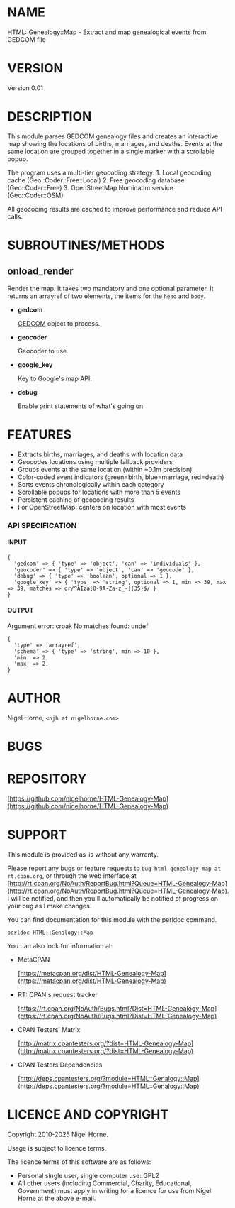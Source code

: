 # NAME

HTML::Genealogy::Map - Extract and map genealogical events from GEDCOM file

# VERSION

Version 0.01

# DESCRIPTION

This module parses GEDCOM genealogy files and creates an interactive map showing
the locations of births, marriages, and deaths. Events at the same location are
grouped together in a single marker with a scrollable popup.

The program uses a multi-tier geocoding strategy:
1\. Local geocoding cache (Geo::Coder::Free::Local)
2\. Free geocoding database (Geo::Coder::Free)
3\. OpenStreetMap Nominatim service (Geo::Coder::OSM)

All geocoding results are cached to improve performance and reduce API calls.

# SUBROUTINES/METHODS

## onload\_render

Render the map.
It takes two mandatory and one optional parameter.
It returns an arrayref of two elements, the items for the `head` and `body`.

- **gedcom**

    [GEDCOM](https://metacpan.org/pod/GEDCOM) object to process.

- **geocoder**

    Geocoder to use.

- **google\_key**

    Key to Google's map API.

- **debug**

    Enable print statements of what's going on

# FEATURES

- Extracts births, marriages, and deaths with location data
- Geocodes locations using multiple fallback providers
- Groups events at the same location (within ~0.1m precision)
- Color-coded event indicators (green=birth, blue=marriage, red=death)
- Sorts events chronologically within each category
- Scrollable popups for locations with more than 5 events
- Persistent caching of geocoding results
- For OpenStreetMap: centers on location with most events

### API SPECIFICATION

#### INPUT

    {
      'gedcom' => { 'type' => 'object', 'can' => 'individuals' },
      'geocoder' => { 'type' => 'object', 'can' => 'geocode' },
      'debug' => { 'type' => 'boolean', optional => 1 },
      'google_key' => { 'type' => 'string', optional => 1, min => 39, max => 39, matches => qr/^AIza[0-9A-Za-z_-]{35}$/ }
    }

#### OUTPUT

Argument error: croak
No matches found: undef

    {
      'type' => 'arrayref',
      'schema' => { 'type' => 'string', min => 10 },
      'min' => 2,
      'max' => 2,
    }

# AUTHOR

Nigel Horne, `<njh at nigelhorne.com>`

# BUGS

# REPOSITORY

[https://github.com/nigelhorne/HTML-Genealogy-Map](https://github.com/nigelhorne/HTML-Genealogy-Map)

# SUPPORT

This module is provided as-is without any warranty.

Please report any bugs or feature requests to `bug-html-genealogy-map at rt.cpan.org`,
or through the web interface at
[http://rt.cpan.org/NoAuth/ReportBug.html?Queue=HTML-Genealogy-Map](http://rt.cpan.org/NoAuth/ReportBug.html?Queue=HTML-Genealogy-Map).
I will be notified, and then you'll
automatically be notified of progress on your bug as I make changes.

You can find documentation for this module with the perldoc command.

    perldoc HTML::Genalogy::Map

You can also look for information at:

- MetaCPAN

    [https://metacpan.org/dist/HTML-Genealogy-Map](https://metacpan.org/dist/HTML-Genealogy-Map)

- RT: CPAN's request tracker

    [https://rt.cpan.org/NoAuth/Bugs.html?Dist=HTML-Genealogy-Map](https://rt.cpan.org/NoAuth/Bugs.html?Dist=HTML-Genealogy-Map)

- CPAN Testers' Matrix

    [http://matrix.cpantesters.org/?dist=HTML-Genealogy-Map](http://matrix.cpantesters.org/?dist=HTML-Genealogy-Map)

- CPAN Testers Dependencies

    [http://deps.cpantesters.org/?module=HTML::Genalogy::Map](http://deps.cpantesters.org/?module=HTML::Genalogy::Map)

# LICENCE AND COPYRIGHT

Copyright 2010-2025 Nigel Horne.

Usage is subject to licence terms.

The licence terms of this software are as follows:

- Personal single user, single computer use: GPL2
- All other users (including Commercial, Charity, Educational, Government)
  must apply in writing for a licence for use from Nigel Horne at the
  above e-mail.

